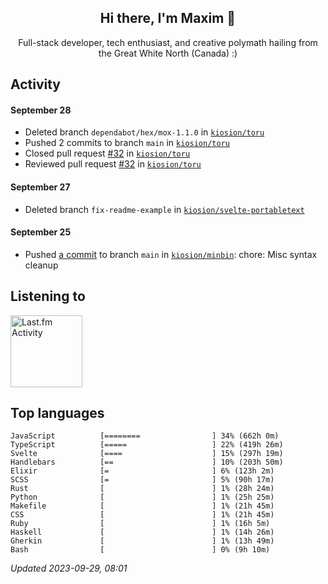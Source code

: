 <!-- deno-fmt-ignore-file -->
<div align="center">
  <h2>Hi there, I'm Maxim 👋</h2>
  <p>Full-stack developer, tech enthusiast, and creative polymath hailing from the Great White North (Canada) :)</p>
</div>


## Activity


#### September 28
* Deleted branch `dependabot/hex/mox-1.1.0` in [`kiosion/toru`](https://github.com/kiosion/toru)
* Pushed 2 commits to branch `main` in [`kiosion/toru`](https://github.com/kiosion/toru)
* Closed pull request [#32](https://github.com/kiosion/toru/pull/32) in [`kiosion/toru`](https://github.com/kiosion/toru)
* Reviewed pull request [#32](https://github.com/kiosion/toru/pull/32) in [`kiosion/toru`](https://github.com/kiosion/toru)

#### September 27
* Deleted branch `fix-readme-example` in [`kiosion/svelte-portabletext`](https://github.com/kiosion/svelte\-portabletext)

#### September 25
* Pushed [a commit](https://github.com/kiosion/minbin/commit/603bd1ec955c5a8ee0763d2f1025d441d1ec225e) to branch `main` in [`kiosion/minbin`](https://github.com/kiosion/minbin): chore: Misc syntax cleanup


## Listening to

<a href="https://github.com/kiosion/toru"><picture>
  <source media="(prefers-color-scheme: dark)" srcset="https://toru.kio.dev/api/v1/kiosion?blur&border_width=0&border_radius=38&theme=nord">
  <source media="(prefers-color-scheme: light)" srcset="https://toru.kio.dev/api/v1/kiosion?blur&border_width=0&border_radius=38&theme=light">
  <img alt="Last.fm Activity" src="https://toru.kio.dev/api/v1/kiosion?blur&border_width=0&border_radius=38" height="115" />
</picture></a>


## Top languages

```
JavaScript          [========                ] 34% (662h 0m)
TypeScript          [=====                   ] 22% (419h 26m)
Svelte              [====                    ] 15% (297h 19m)
Handlebars          [==                      ] 10% (203h 50m)
Elixir              [=                       ] 6% (123h 2m)
SCSS                [=                       ] 5% (90h 17m)
Rust                [                        ] 1% (28h 24m)
Python              [                        ] 1% (25h 25m)
Makefile            [                        ] 1% (21h 45m)
CSS                 [                        ] 1% (21h 45m)
Ruby                [                        ] 1% (16h 5m)
Haskell             [                        ] 1% (14h 26m)
Gherkin             [                        ] 1% (13h 49m)
Bash                [                        ] 0% (9h 10m)
```

_Updated 2023-09-29, 08:01_
